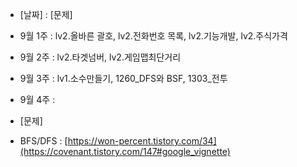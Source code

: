 - [날짜] : [문제]
- 9월 1주 : lv2.올바른 괄호, lv2.전화번호 목록, lv2.기능개발, lv2.주식가격
- 9월 2주 : lv2.타겟넘버, lv2.게임맵최단거리
- 9월 3주 : lv1.소수만들기, 1260_DFS와 BSF, 1303_전투
- 9월 4주 : 



- [문제]
- BFS/DFS : [https://won-percent.tistory.com/34](https://covenant.tistory.com/147#google_vignette)
